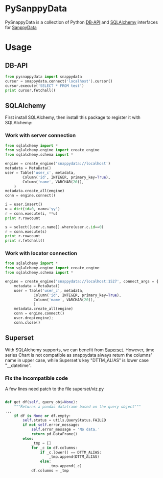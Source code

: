 PySanppyData
===

PySnappyData is a collection of Python [DB-API](http://www.python.org/dev/peps/pep-0249/) and [SQLAlchemy](http://www.sqlalchemy.org/) interfaces for [SanppyData](https://www.snappydata.io/)

# Usage

## DB-API

``` python
from pysnappydata import snappydata
cursor = snappydata.connect('localhost').cursor()
cursor.execute('SELECT * FROM test')
print cursor.fetchall()
```

## SQLAlchemy

First install SQLAlchemy, then install this package to register it with SQLAlchemy:

### Work with server connection

``` python
from sqlalchemy import *
from sqlalchemy.engine import create_engine
from sqlalchemy.schema import *

engine = create_engine('snappydata://localhost')
metadata = MetaData()
user = Table('user_c', metadata,
        Column('id', INTEGER, primary_key=True),
        Column('name', VARCHAR(20)),
    )
metadata.create_all(engine)
conn = engine.connect()

i = user.insert()
u = dict(id=0, name='yy')
r = conn.execute(i, **u)
print r.rowcount

s = select([user.c.name]).where(user.c.id==0)
r = conn.execute(s)
print r.rowcount
print r.fetchall()
```
### Work with locator connection

``` python
from sqlalchemy import *
from sqlalchemy.engine import create_engine
from sqlalchemy.schema import *

engine = create_engine('snappydata://localhost:1527', connect_args = {'locator':True})
    metadata = MetaData()
    user = Table('user_c', metadata,
             Column('id', INTEGER, primary_key=True),
             Column('name', VARCHAR(20)),
             )
    metadata.create_all(engine)
    conn = engine.connect()
    user.drop(engine);
    conn.close()
```

## Superset

With SQLAlchemy supports, we can benefit from [Superset](https://github.com/apache/incubator-superset). However, time series Chart is not compatible as snappydata always return the columns' name in upper case, while Superset's key "DTTM_ALIAS" is lower case "__datetime".


### Fix the Incompatible code


A few lines need patch to the file superset/viz.py

``` python

def get_df(self, query_obj=None):
    """Returns a pandas dataframe based on the query object"""
...
    if df is None or df.empty:
        self.status = utils.QueryStatus.FAILED
        if not self.error_message:
            self.error_message = 'No data.'
            return pd.DataFrame() 
        else:
            _tmp = []
            for _c in df.columns:
                if _c.lower() == DTTM_ALIAS:
                    _tmp.append(DTTM_ALIAS)
                else:
                    _tmp.append(_c)
            df.columns = _tmp
```
